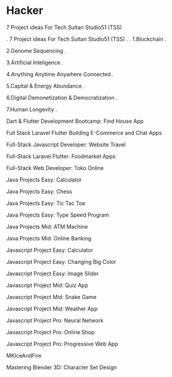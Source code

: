 # Hacker

7 Project ideas For Tech Sultan Studio51 (TSS)

.
7 Project ideas For Tech Sultan Studio51 (TSS)
.
.
1.Blockchain
.

2.Genome Sequencing
.

3.Artificial Inteligence
.

4.Anything Anytime Anywhere Connected
.

5.Capital & Energy Abundance
.

6.Digital Demonetization & Democratization
.

7.Human Longevity
.


Dart & Flutter Development Bootcamp: Find House App

Full Stack Laravel Flutter Building E-Commerce and Chat Apps


Full-Stack Javascript Developer: Website Travel

Full-Stack Laravel Flutter: Foodmarket Apps


Full-Stack Web Developer: Toko Online


Java Projects Easy: Calculator

Java Projects Easy: Chess

Java Projects Easy: Tic Tac Toe

Java Projects Easy: Type Speed Program

Java Projects Mid: ATM Machine

Java Projects Mid: Online Banking

Javascript Project Easy: Calculator

Javascript Project Easy: Changing Big Color

Javascript Project Easy: Image Slider

Javascript Project Mid: Quiz App

Javascript Project Mid: Snake Game

Javascript Project Mid: Weather App

Javascript Project Pro: Neural Network

Javascript Project Pro: Online Shop

Javascript Project Pro: Progressive Web App


MKIceAndFire


Mastering Blender 3D: Character Set Design




















